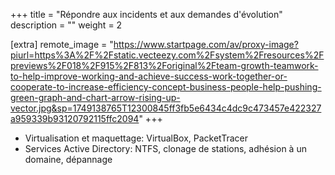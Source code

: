 +++
title = "Répondre aux incidents et aux demandes d'évolution"
description = ""
weight = 2

[extra]
remote_image = "https://www.startpage.com/av/proxy-image?piurl=https%3A%2F%2Fstatic.vecteezy.com%2Fsystem%2Fresources%2Fpreviews%2F018%2F915%2F813%2Foriginal%2Fteam-growth-teamwork-to-help-improve-working-and-achieve-success-work-together-or-cooperate-to-increase-efficiency-concept-business-people-help-pushing-green-graph-and-chart-arrow-rising-up-vector.jpg&sp=1749138765T12300845ff3fb5e6434c4dc9c473457e422327a959339b93120792115ffc2094"
+++
- Virtualisation et maquettage: VirtualBox, PacketTracer
- Services Active Directory: NTFS, clonage de stations, adhésion à un domaine, dépannage
